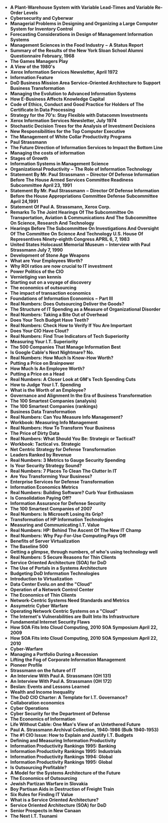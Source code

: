 
<ul>
  
 <li><b><a target="_blank" href="https://github.com/manjunath5496/Paul-Strassmann-Papers/blob/master/paul(1).pdf" style="text-decoration:none;"> A Plant-Warehouse System with Variable Lead-Times and Variable Re-Order Levels</a></b></li>
  
<li><b><a target="_blank" href="https://github.com/manjunath5496/Paul-Strassmann-Papers/blob/master/paul(2).pdf" style="text-decoration:none;">Cybersecurity and Cyberwar</a></b></li>

<li><b><a target="_blank" href="https://github.com/manjunath5496/Paul-Strassmann-Papers/blob/master/paul(3).pdf" style="text-decoration:none;">Managerial Problems in Designing and Organizing a Large Computer System for Inventory Control</a></b></li>                         
  <li><b><a target="_blank" href="https://github.com/manjunath5496/Paul-Strassmann-Papers/blob/master/paul(4).pdf" style="text-decoration:none;">Forecasting Considerations in Design of Management Information Systems</a></b></li>  
     <li><b><a target="_blank" href="https://github.com/manjunath5496/Paul-Strassmann-Papers/blob/master/paul(5).pdf" style="text-decoration:none;">Management Sciences in the Food Industry &minus; A Status Report</a></b></li>  
   <li><b><a target="_blank" href="https://github.com/manjunath5496/Paul-Strassmann-Papers/blob/master/paul(6).pdf" style="text-decoration:none;">Summary of the Results of the New York Sloan School Alumni Questionnaire February, 1968</a></b></li>  
                                             

 <li><b><a target="_blank" href="https://github.com/manjunath5496/Paul-Strassmann-Papers/blob/master/paul(7).pdf" style="text-decoration:none;">The Games Managers Play</a></b></li>
  
<li><b><a target="_blank" href="https://github.com/manjunath5496/Paul-Strassmann-Papers/blob/master/paul(8).pdf" style="text-decoration:none;">A View of the 1980's </a></b></li>

<li><b><a target="_blank" href="https://github.com/manjunath5496/Paul-Strassmann-Papers/blob/master/paul(9).pdf" style="text-decoration:none;">Xerox Information Services Newsletter, April 1972</a></b></li>                         
  <li><b><a target="_blank" href="https://github.com/manjunath5496/Paul-Strassmann-Papers/blob/master/paul(10).pdf" style="text-decoration:none;"> Information Feature</a></b></li>  
     <li><b><a target="_blank" href="https://github.com/manjunath5496/Paul-Strassmann-Papers/blob/master/paul(11).pdf" style="text-decoration:none;">DoD Business Mission Area Service-Oriented Architecture to Support Business Transformation</a></b></li>  
   <li><b><a target="_blank" href="https://github.com/manjunath5496/Paul-Strassmann-Papers/blob/master/paul(12).pdf" style="text-decoration:none;">Managing the Evolution to Advanced Information Systems</a></b></li>  
                                             
<li><b><a target="_blank" href="https://github.com/manjunath5496/Paul-Strassmann-Papers/blob/master/paul(13).pdf" style="text-decoration:none;">How E-Business Affects Knowledge Capital</a></b></li>                         
  <li><b><a target="_blank" href="https://github.com/manjunath5496/Paul-Strassmann-Papers/blob/master/paul(14).pdf" style="text-decoration:none;">Code of Ethics, Conduct and Good Practice for Holders of The Certificate In Data Processing</a></b></li>  
     <li><b><a target="_blank" href="https://github.com/manjunath5496/Paul-Strassmann-Papers/blob/master/paul(15).pdf" style="text-decoration:none;">Strategy for the 70's: Stay Flexible with Datacomm Investments</a></b></li>  
   <li><b><a target="_blank" href="https://github.com/manjunath5496/Paul-Strassmann-Papers/blob/master/paul(16).pdf" style="text-decoration:none;">Xerox Information Services Newsletter, July 1974</a></b></li>  
                                             
  <li><b><a target="_blank" href="https://github.com/manjunath5496/Paul-Strassmann-Papers/blob/master/paul(17).pdf" style="text-decoration:none;">Stochastic Decision Trees for the Analysis of Investment Decisions</a></b></li>  
     <li><b><a target="_blank" href="https://github.com/manjunath5496/Paul-Strassmann-Papers/blob/master/paul(18).pdf" style="text-decoration:none;">New Responsibilities for the Top Computer Executive</a></b></li>  
   <li><b><a target="_blank" href="https://github.com/manjunath5496/Paul-Strassmann-Papers/blob/master/paul(19).pdf" style="text-decoration:none;">The Management of White Collar Productivity Programs</a></b></li>  

  <li><b><a target="_blank" href="https://github.com/manjunath5496/Paul-Strassmann-Papers/blob/master/paul(20).pdf" style="text-decoration:none;">Paul Strassmann</a></b></li>  
     <li><b><a target="_blank" href="https://github.com/manjunath5496/Paul-Strassmann-Papers/blob/master/paul(21).pdf" style="text-decoration:none;">The Future Direction of Information Services to Impact the Bottom Line</a></b></li>  
   <li><b><a target="_blank" href="https://github.com/manjunath5496/Paul-Strassmann-Papers/blob/master/paul(22).pdf" style="text-decoration:none;">Managing the costs of information</a></b></li>  


 <li><b><a target="_blank" href="https://github.com/manjunath5496/Paul-Strassmann-Papers/blob/master/paul(23).pdf" style="text-decoration:none;">Stages of Growth</a></b></li>  
     <li><b><a target="_blank" href="https://github.com/manjunath5496/Paul-Strassmann-Papers/blob/master/paul(24).pdf" style="text-decoration:none;">Information Systems in Management Science</a></b></li>  
   <li><b><a target="_blank" href="https://github.com/manjunath5496/Paul-Strassmann-Papers/blob/master/paul(25).pdf" style="text-decoration:none;"> Organizational Productivity &minus; The Role of Information Technology </a></b></li>  

  <li><b><a target="_blank" href="https://github.com/manjunath5496/Paul-Strassmann-Papers/blob/master/paul(26).pdf" style="text-decoration:none;">Statement By Mr. Paul Strassmann &minus; Director Of Defense Information Before The House Armed Services Committee Readiness Subcommittee April 23, 1991</a></b></li>  
<li><b><a target="_blank" href="https://github.com/manjunath5496/Paul-Strassmann-Papers/blob/master/paul(27).pdf" style="text-decoration:none;">Statement By Mr. Paul Strassmann &minus; Director Of Defense Information Before the House Appropriations Committee Defense Subcommittee April 24,1991</a></b></li>  
   <li><b><a target="_blank" href="https://github.com/manjunath5496/Paul-Strassmann-Papers/blob/master/paul(28).pdf" style="text-decoration:none;">Statement Of Paul A. Strassmann, Xerox Corp. </a></b></li>  

<li><b><a target="_blank" href="https://github.com/manjunath5496/Paul-Strassmann-Papers/blob/master/paul(29).pdf" style="text-decoration:none;">Remarks To The Joint Hearings Of The Subcommittee On Transportation, Aviation & Communications And The Subcommittee On Science, Research And Technology</a></b></li>  

   <li><b><a target="_blank" href="https://github.com/manjunath5496/Paul-Strassmann-Papers/blob/master/paul(30).pdf" style="text-decoration:none;">Hearings Before The Subcommittee On Investigations And Oversight Of The Committee On Science And Technology
U.S. House Of Representives Ninety-eighth Congress APRIL 6, 7, 1983</a></b></li>  

<li><b><a target="_blank" href="https://github.com/manjunath5496/Paul-Strassmann-Papers/blob/master/paul(31).pdf" style="text-decoration:none;">United States Holocaust Memorial Museum &minus; Interview with Paul Strassmann July 7, 1990</a></b></li>  

  <li><b><a target="_blank" href="https://github.com/manjunath5496/Paul-Strassmann-Papers/blob/master/paul(32).pdf" style="text-decoration:none;">Development of Stone Age Weapons</a></b></li>  

<li><b><a target="_blank" href="https://github.com/manjunath5496/Paul-Strassmann-Papers/blob/master/paul(33).pdf" style="text-decoration:none;">What are Your Employees Worth?</a></b></li>  

   <li><b><a target="_blank" href="https://github.com/manjunath5496/Paul-Strassmann-Papers/blob/master/paul(34).pdf" style="text-decoration:none;">Why ROI ratios are now crucial to IT investment </a></b></li>  

<li><b><a target="_blank" href="https://github.com/manjunath5496/Paul-Strassmann-Papers/blob/master/paul(35).pdf" style="text-decoration:none;">Power Politics of the CIO</a></b></li>  


<li><b><a target="_blank" href="https://github.com/manjunath5496/Paul-Strassmann-Papers/blob/master/paul(36).pdf" style="text-decoration:none;">Vernietiging van kennis</a></b></li>  

   <li><b><a target="_blank" href="https://github.com/manjunath5496/Paul-Strassmann-Papers/blob/master/paul(37).pdf" style="text-decoration:none;">Starting out on a voyage of discovery</a></b></li>  

<li><b><a target="_blank" href="https://github.com/manjunath5496/Paul-Strassmann-Papers/blob/master/paul(38).pdf" style="text-decoration:none;">The economics of outsourcing</a></b></li>  

  <li><b><a target="_blank" href="https://github.com/manjunath5496/Paul-Strassmann-Papers/blob/master/paul(39).pdf" style="text-decoration:none;">The impact of transaction economics</a></b></li>  

<li><b><a target="_blank" href="https://github.com/manjunath5496/Paul-Strassmann-Papers/blob/master/paul(40).pdf" style="text-decoration:none;">Foundations of Information Economics &minus; Part III</a></b></li>  

   <li><b><a target="_blank" href="https://github.com/manjunath5496/Paul-Strassmann-Papers/blob/master/paul(41).pdf" style="text-decoration:none;">Real Numbers: Does Outsourcing Deliver the Goods?</a></b></li>  

<li><b><a target="_blank" href="https://github.com/manjunath5496/Paul-Strassmann-Papers/blob/master/paul(42).pdf" style="text-decoration:none;">The Structure of IT Spending as a Measure of Organizational Disorder</a></b></li>  


<li><b><a target="_blank" href="https://github.com/manjunath5496/Paul-Strassmann-Papers/blob/master/paul(43).pdf" style="text-decoration:none;">Real Numbers: Taking a Bite Out of Overhead</a></b></li>  

  <li><b><a target="_blank" href="https://github.com/manjunath5496/Paul-Strassmann-Papers/blob/master/paul(44).pdf" style="text-decoration:none;">Does Your Tech Budget Have Teeth?</a></b></li>  

<li><b><a target="_blank" href="https://github.com/manjunath5496/Paul-Strassmann-Papers/blob/master/paul(45).pdf" style="text-decoration:none;">Real Numbers: Check How to Verify If You Are Important</a></b></li>  

   <li><b><a target="_blank" href="https://github.com/manjunath5496/Paul-Strassmann-Papers/blob/master/paul(46).pdf" style="text-decoration:none;">Does Your CIO Have Clout?</a></b></li>  

<li><b><a target="_blank" href="https://github.com/manjunath5496/Paul-Strassmann-Papers/blob/master/paul(47).pdf" style="text-decoration:none;">Real Numbers: Find True Indicators of Tech Superiority</a></b></li>  


<li><b><a target="_blank" href="https://github.com/manjunath5496/Paul-Strassmann-Papers/blob/master/paul(48).pdf" style="text-decoration:none;">Measuring Your I.T. Superiority</a></b></li>  

  <li><b><a target="_blank" href="https://github.com/manjunath5496/Paul-Strassmann-Papers/blob/master/paul(49).pdf" style="text-decoration:none;">The 500 Companies That Manage Information Best</a></b></li>  

<li><b><a target="_blank" href="https://github.com/manjunath5496/Paul-Strassmann-Papers/blob/master/paul(50).pdf" style="text-decoration:none;">Is Google Cable's Next Nightmare? No.</a></b></li>  

   <li><b><a target="_blank" href="https://github.com/manjunath5496/Paul-Strassmann-Papers/blob/master/paul(51).pdf" style="text-decoration:none;">Real Numbers: How Much Is Know-How Worth?</a></b></li>  

<li><b><a target="_blank" href="https://github.com/manjunath5496/Paul-Strassmann-Papers/blob/master/paul(52).pdf" style="text-decoration:none;">Putting a Price on Brainpower</a></b></li>  

<li><b><a target="_blank" href="https://github.com/manjunath5496/Paul-Strassmann-Papers/blob/master/paul(53).pdf" style="text-decoration:none;">How Much Is An Employee Worth?</a></b></li>  

   <li><b><a target="_blank" href="https://github.com/manjunath5496/Paul-Strassmann-Papers/blob/master/paul(54).pdf" style="text-decoration:none;">Putting a Price on a Head</a></b></li>  

<li><b><a target="_blank" href="https://github.com/manjunath5496/Paul-Strassmann-Papers/blob/master/paul(55).pdf" style="text-decoration:none;">Real Numbers: A Closer Look at GM's Tech Spending Cuts</a></b></li>  

<li><b><a target="_blank" href="https://github.com/manjunath5496/Paul-Strassmann-Papers/blob/master/paul(56).pdf" style="text-decoration:none;"> How to Judge Your I.T. Spending</a></b></li>  


 <li><b><a target="_blank" href="https://github.com/manjunath5496/Paul-Strassmann-Papers/blob/master/paul(57).pdf" style="text-decoration:none;"> What is the Worth of an Employee?</a></b></li>
  
<li><b><a target="_blank" href="https://github.com/manjunath5496/Paul-Strassmann-Papers/blob/master/paul(58).pdf" style="text-decoration:none;">Governance and Alignment In the Era of Business Transformation</a></b></li>

<li><b><a target="_blank" href="https://github.com/manjunath5496/Paul-Strassmann-Papers/blob/master/paul(59).pdf" style="text-decoration:none;">The 100 Smartest Companies (analysis)</a></b></li>                         
  <li><b><a target="_blank" href="https://github.com/manjunath5496/Paul-Strassmann-Papers/blob/master/paul(60).pdf" style="text-decoration:none;">The 100 Smartest Companies (rankings)</a></b></li>  
     <li><b><a target="_blank" href="https://github.com/manjunath5496/Paul-Strassmann-Papers/blob/master/paul(61).pdf" style="text-decoration:none;">Business Data Transformation</a></b></li>  
   <li><b><a target="_blank" href="https://github.com/manjunath5496/Paul-Strassmann-Papers/blob/master/paul(62).pdf" style="text-decoration:none;">Real Numbers: Can You Measure Info Management?</a></b></li>  
                                             

 <li><b><a target="_blank" href="https://github.com/manjunath5496/Paul-Strassmann-Papers/blob/master/paul(63).pdf" style="text-decoration:none;">Workbook: Measuring Info Management</a></b></li>
  
<li><b><a target="_blank" href="https://github.com/manjunath5496/Paul-Strassmann-Papers/blob/master/paul(64).pdf" style="text-decoration:none;">Real Numbers: How To Transform Your Business </a></b></li>

<li><b><a target="_blank" href="https://github.com/manjunath5496/Paul-Strassmann-Papers/blob/master/paul(65).pdf" style="text-decoration:none;">The Price of Dirty Data</a></b></li>                         
  <li><b><a target="_blank" href="https://github.com/manjunath5496/Paul-Strassmann-Papers/blob/master/paul(66).pdf" style="text-decoration:none;"> Real Numbers: What Should You Be: Strategic or Tactical?</a></b></li>  
     <li><b><a target="_blank" href="https://github.com/manjunath5496/Paul-Strassmann-Papers/blob/master/paul(67).pdf" style="text-decoration:none;">Workbook: Tactical vs. Strategic</a></b></li>  
   <li><b><a target="_blank" href="https://github.com/manjunath5496/Paul-Strassmann-Papers/blob/master/paul(68).pdf" style="text-decoration:none;">Net Centric Strategy for Defense Transformation</a></b></li>  
                                             
<li><b><a target="_blank" href="https://github.com/manjunath5496/Paul-Strassmann-Papers/blob/master/paul(69).pdf" style="text-decoration:none;">Leaders Ranked by Revenue</a></b></li>                         
  <li><b><a target="_blank" href="https://github.com/manjunath5496/Paul-Strassmann-Papers/blob/master/paul(70).pdf" style="text-decoration:none;">Real Numbers: 3 Metrics to Gauge Security Spending</a></b></li>  
     <li><b><a target="_blank" href="https://github.com/manjunath5496/Paul-Strassmann-Papers/blob/master/paul(71).pdf" style="text-decoration:none;">Is Your Security Strategy Sound?</a></b></li>  
   <li><b><a target="_blank" href="https://github.com/manjunath5496/Paul-Strassmann-Papers/blob/master/paul(72).pdf" style="text-decoration:none;">Real Numbers: 7 Places To Clean The Clutter In IT</a></b></li>  
                                             
  <li><b><a target="_blank" href="https://github.com/manjunath5496/Paul-Strassmann-Papers/blob/master/paul(73).pdf" style="text-decoration:none;">Are You Transforming Your Business?</a></b></li>  
     <li><b><a target="_blank" href="https://github.com/manjunath5496/Paul-Strassmann-Papers/blob/master/paul(74).pdf" style="text-decoration:none;">Enterprise Services for Defense Transformation</a></b></li>  
   <li><b><a target="_blank" href="https://github.com/manjunath5496/Paul-Strassmann-Papers/blob/master/paul(75).pdf" style="text-decoration:none;">Information Economics Metrics</a></b></li>  

  <li><b><a target="_blank" href="https://github.com/manjunath5496/Paul-Strassmann-Papers/blob/master/paul(76).pdf" style="text-decoration:none;">Real Numbers: Building Software? Curb Your Enthusiasm</a></b></li>  
     <li><b><a target="_blank" href="https://github.com/manjunath5496/Paul-Strassmann-Papers/blob/master/paul(77).pdf" style="text-decoration:none;">Is Consolidation Paying Off?</a></b></li>  
   <li><b><a target="_blank" href="https://github.com/manjunath5496/Paul-Strassmann-Papers/blob/master/paul(78).pdf" style="text-decoration:none;">Information Assurance for Defense Security</a></b></li>  


 <li><b><a target="_blank" href="https://github.com/manjunath5496/Paul-Strassmann-Papers/blob/master/paul(79).pdf" style="text-decoration:none;">The 100 Smartest Companies of 2007</a></b></li>  
     <li><b><a target="_blank" href="https://github.com/manjunath5496/Paul-Strassmann-Papers/blob/master/paul(80).pdf" style="text-decoration:none;">Real Numbers: Is Microsoft Losing its Grip?</a></b></li>  
   <li><b><a target="_blank" href="https://github.com/manjunath5496/Paul-Strassmann-Papers/blob/master/paul(81).pdf" style="text-decoration:none;"> Transformation of HP Information Technologies </a></b></li>  

  <li><b><a target="_blank" href="https://github.com/manjunath5496/Paul-Strassmann-Papers/blob/master/paul(82).pdf" style="text-decoration:none;">Measuring and Communicating I.T. Value</a></b></li>  
<li><b><a target="_blank" href="https://github.com/manjunath5496/Paul-Strassmann-Papers/blob/master/paul(83).pdf" style="text-decoration:none;">Real Numbers: HP: Behind The Ascent Of The New IT Champ</a></b></li>  
   <li><b><a target="_blank" href="https://github.com/manjunath5496/Paul-Strassmann-Papers/blob/master/paul(84).pdf" style="text-decoration:none;">Real Numbers: Why Pay-For-Use Computing Pays Off</a></b></li>  

<li><b><a target="_blank" href="https://github.com/manjunath5496/Paul-Strassmann-Papers/blob/master/paul(85).pdf" style="text-decoration:none;">Benefits of Server Virtualization</a></b></li>  

   <li><b><a target="_blank" href="https://github.com/manjunath5496/Paul-Strassmann-Papers/blob/master/paul(86).pdf" style="text-decoration:none;">The Baseline 500</a></b></li>  

<li><b><a target="_blank" href="https://github.com/manjunath5496/Paul-Strassmann-Papers/blob/master/paul(87).pdf" style="text-decoration:none;">Getting a glimpse, through numbers, of who's using technology well</a></b></li>  

  <li><b><a target="_blank" href="https://github.com/manjunath5496/Paul-Strassmann-Papers/blob/master/paul(88).pdf" style="text-decoration:none;">Real Numbers: 5 Secure Reasons for Thin Clients</a></b></li>  

<li><b><a target="_blank" href="https://github.com/manjunath5496/Paul-Strassmann-Papers/blob/master/paul(89).pdf" style="text-decoration:none;">Service Oriented Architecture (SOA) for DoD</a></b></li>  

   <li><b><a target="_blank" href="https://github.com/manjunath5496/Paul-Strassmann-Papers/blob/master/paul(90).pdf" style="text-decoration:none;">The Use of Portals in a Systems Architecture </a></b></li>  

<li><b><a target="_blank" href="https://github.com/manjunath5496/Paul-Strassmann-Papers/blob/master/paul(91).pdf" style="text-decoration:none;">Budgeting DoD Information Technologies</a></b></li>  


<li><b><a target="_blank" href="https://github.com/manjunath5496/Paul-Strassmann-Papers/blob/master/paul(92).pdf" style="text-decoration:none;">Introduction to Virtualization</a></b></li>  

   <li><b><a target="_blank" href="https://github.com/manjunath5496/Paul-Strassmann-Papers/blob/master/paul(93).pdf" style="text-decoration:none;">Data Center Evolu.on and the "Cloud"</a></b></li>  

<li><b><a target="_blank" href="https://github.com/manjunath5496/Paul-Strassmann-Papers/blob/master/paul(94).pdf" style="text-decoration:none;">Operation of a Network Control Center</a></b></li>  

  <li><b><a target="_blank" href="https://github.com/manjunath5496/Paul-Strassmann-Papers/blob/master/paul(95).pdf" style="text-decoration:none;">The Economics of Thin Clients</a></b></li>  

<li><b><a target="_blank" href="https://github.com/manjunath5496/Paul-Strassmann-Papers/blob/master/paul(96).pdf" style="text-decoration:none;">Network-Centric Systems Need Standards and Metrics</a></b></li>  

   <li><b><a target="_blank" href="https://github.com/manjunath5496/Paul-Strassmann-Papers/blob/master/paul(97).pdf" style="text-decoration:none;">Assymetric Cyber Warfare</a></b></li>  

<li><b><a target="_blank" href="https://github.com/manjunath5496/Paul-Strassmann-Papers/blob/master/paul(98).pdf" style="text-decoration:none;">Operating Network Centric Systems on a "Cloud"</a></b></li>  


<li><b><a target="_blank" href="https://github.com/manjunath5496/Paul-Strassmann-Papers/blob/master/paul(99).pdf" style="text-decoration:none;">The Internet's Vulnerabilities are Built Into Its Infrastructure</a></b></li>  

  <li><b><a target="_blank" href="https://github.com/manjunath5496/Paul-Strassmann-Papers/blob/master/paul(100).pdf" style="text-decoration:none;">Fundamental Internet Security Flaws</a></b></li>  

<li><b><a target="_blank" href="https://github.com/manjunath5496/Paul-Strassmann-Papers/blob/master/paul(101).pdf" style="text-decoration:none;">How SOA Fits Into Cloud Computing, 2010 SOA Symposium April 22, 2009</a></b></li>  

   <li><b><a target="_blank" href="https://github.com/manjunath5496/Paul-Strassmann-Papers/blob/master/paul(102).pdf" style="text-decoration:none;">How SOA Fits into Cloud Computing, 2010 SOA Symposium April 22, 2010</a></b></li>  

<li><b><a target="_blank" href="https://github.com/manjunath5496/Paul-Strassmann-Papers/blob/master/paul(103).pdf" style="text-decoration:none;">Cyber-Warfare</a></b></li>  


<li><b><a target="_blank" href="https://github.com/manjunath5496/Paul-Strassmann-Papers/blob/master/paul(104).pdf" style="text-decoration:none;">Managing a Portfolio During a Recession</a></b></li>  

  <li><b><a target="_blank" href="https://github.com/manjunath5496/Paul-Strassmann-Papers/blob/master/paul(105).pdf" style="text-decoration:none;">Lifting the Fog of Corporate Information Management</a></b></li>  

<li><b><a target="_blank" href="https://github.com/manjunath5496/Paul-Strassmann-Papers/blob/master/paul(106).pdf" style="text-decoration:none;">Pioneer Profile</a></b></li>  

   <li><b><a target="_blank" href="https://github.com/manjunath5496/Paul-Strassmann-Papers/blob/master/paul(107).pdf" style="text-decoration:none;">Strassmann on the future of IT</a></b></li>  

<li><b><a target="_blank" href="https://github.com/manjunath5496/Paul-Strassmann-Papers/blob/master/paul(108).pdf" style="text-decoration:none;">An Interview With Paul A. Strassmann (OH 131)</a></b></li>  

<li><b><a target="_blank" href="https://github.com/manjunath5496/Paul-Strassmann-Papers/blob/master/paul(109).pdf" style="text-decoration:none;">An Interview With Paul A. Strassmann (OH 172)</a></b></li>  

   <li><b><a target="_blank" href="https://github.com/manjunath5496/Paul-Strassmann-Papers/blob/master/paul(110).pdf" style="text-decoration:none;">Beslan: Events and Lessons Learned</a></b></li>  

<li><b><a target="_blank" href="https://github.com/manjunath5496/Paul-Strassmann-Papers/blob/master/paul(111).pdf" style="text-decoration:none;">Wealth and Income Inequality</a></b></li>  

<li><b><a target="_blank" href="https://github.com/manjunath5496/Paul-Strassmann-Papers/blob/master/paul(112).pdf" style="text-decoration:none;"> The DoD CIO Charter: A Template for I.T. Governance?</a></b></li>  

<li><b><a target="_blank" href="https://github.com/manjunath5496/Paul-Strassmann-Papers/blob/master/paul(113).pdf" style="text-decoration:none;">Collaboration economics</a></b></li>  

<li><b><a target="_blank" href="https://github.com/manjunath5496/Paul-Strassmann-Papers/blob/master/paul(114).pdf" style="text-decoration:none;">Cyber Operations</a></b></li>  

   <li><b><a target="_blank" href="https://github.com/manjunath5496/Paul-Strassmann-Papers/blob/master/paul(115).pdf" style="text-decoration:none;">Cyber Security for the Department of Defense</a></b></li>  

<li><b><a target="_blank" href="https://github.com/manjunath5496/Paul-Strassmann-Papers/blob/master/paul(116).pdf" style="text-decoration:none;">The Economics of Information</a></b></li>  

<li><b><a target="_blank" href="https://github.com/manjunath5496/Paul-Strassmann-Papers/blob/master/paul(117).pdf" style="text-decoration:none;"> Life Without Cable: One Man's View of an Untethered Future</a></b></li>  

<li><b><a target="_blank" href="https://github.com/manjunath5496/Paul-Strassmann-Papers/blob/master/paul(118).pdf" style="text-decoration:none;">Paul A. Strassmann Archival Collection, 1940‐1986 (Bulk 1940‐1953)</a></b></li>  

<li><b><a target="_blank" href="https://github.com/manjunath5496/Paul-Strassmann-Papers/blob/master/paul(119).pdf" style="text-decoration:none;"> The #1 CIO Issue: How to Explain and Justify I.T. Budgets</a></b></li>  

<li><b><a target="_blank" href="https://github.com/manjunath5496/Paul-Strassmann-Papers/blob/master/paul(120).pdf" style="text-decoration:none;">Defining and Measuring Information Productivity</a></b></li>  

<li><b><a target="_blank" href="https://github.com/manjunath5496/Paul-Strassmann-Papers/blob/master/paul(121).pdf" style="text-decoration:none;">Information Productivity Rankings 1995: Banking</a></b></li>  

   <li><b><a target="_blank" href="https://github.com/manjunath5496/Paul-Strassmann-Papers/blob/master/paul(122).pdf" style="text-decoration:none;">Information Productivity Rankings 1995: Industrials</a></b></li>  

<li><b><a target="_blank" href="https://github.com/manjunath5496/Paul-Strassmann-Papers/blob/master/paul(123).pdf" style="text-decoration:none;">Information Productivity Rankings 1994: Global</a></b></li>  

<li><b><a target="_blank" href="https://github.com/manjunath5496/Paul-Strassmann-Papers/blob/master/paul(124).pdf" style="text-decoration:none;"> Information Productivity Rankings 1995: Global</a></b></li>

<li><b><a target="_blank" href="https://github.com/manjunath5496/Paul-Strassmann-Papers/blob/master/paul(125).pdf" style="text-decoration:none;"> Is Outsourcing Profitable?</a></b></li>

<li><b><a target="_blank" href="https://github.com/manjunath5496/Paul-Strassmann-Papers/blob/master/paul(127).pdf" style="text-decoration:none;"> A Model for the Systems Architecture of the Future</a></b></li>

<li><b><a target="_blank" href="https://github.com/manjunath5496/Paul-Strassmann-Papers/blob/master/paul(131).pdf" style="text-decoration:none;"> The Economics of Outsourcing</a></b></li>


<li><b><a target="_blank" href="https://github.com/manjunath5496/Paul-Strassmann-Papers/blob/master/paul(132).pdf" style="text-decoration:none;">Jewish Partizan Warfare in Slovakia</a></b></li>

<li><b><a target="_blank" href="https://github.com/manjunath5496/Paul-Strassmann-Papers/blob/master/paul(133).pdf" style="text-decoration:none;">Boy Partisan Aids in Destruction of Freight Train</a></b></li>

<li><b><a target="_blank" href="https://github.com/manjunath5496/Paul-Strassmann-Papers/blob/master/paul(135).pdf" style="text-decoration:none;">Six Rules for Finding IT Value</a></b></li>

<li><b><a target="_blank" href="https://github.com/manjunath5496/Paul-Strassmann-Papers/blob/master/paul(126).pdf" style="text-decoration:none;">What is a Service Oriented Architecture?</a></b></li>


<li><b><a target="_blank" href="https://github.com/manjunath5496/Paul-Strassmann-Papers/blob/master/paul(128).pdf" style="text-decoration:none;">Service Oriented Architecture (SOA) for DoD</a></b></li>


<li><b><a target="_blank" href="https://github.com/manjunath5496/Paul-Strassmann-Papers/blob/master/paul(129).pdf" style="text-decoration:none;">Senior Prospects in New Canaan</a></b></li>


<li><b><a target="_blank" href="https://github.com/manjunath5496/Paul-Strassmann-Papers/blob/master/paul(130).pdf" style="text-decoration:none;">The Next I.T. Tsunami</a></b></li>











</ul>
